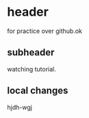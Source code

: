 # header

for practice over github.ok

## subheader

watching tutorial.
 
 ## local changes

 hjdh-wgj